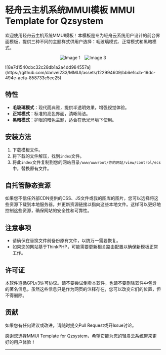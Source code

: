 

# 轻舟云主机系统MMUI模板 MMUI Template for Qzsystem

欢迎使用轻舟云主机系统MMUI模板！本模板是专为轻舟云系统用户设计的前台界面模板，提供三种不同的主题样式供用户选择：毛玻璃模式、正常模式和黑暗模式。
<p align="center">
  <img src="https://img.picui.cn/free/2024/07/11/668ff82d383d3.png" alt="Image 1" style="width: auto; max-height: 100px; margin-right: 10px;">
  
  <img src="https://img.picui.cn/free/2024/07/11/668ff82d4439c.png" alt="Image 3" style="width: auto; max-height: 100px;">
</p>
![8e7d1540cbc32c28db1a2a4dd984557a](https://github.com/danvei233/MMUI/assets/122994609/bb6e1ccb-19dc-494e-aefa-858733c5ee25)

## 特性

- **毛玻璃模式**：现代而典雅，提供半透明效果，增强视觉体验。
- **正常模式**：标准的亮色界面，清晰简洁。
- **黑暗模式**：护眼的暗色主题，适合在低光环境下使用。

## 安装方法

1. 下载模板文件。
2. 将下载的文件解压，找到`index`文件。
3. 将此`index`文件复制到您的网站目录`/www/wwwroot/你的网站/view/control/ecs`中，替换原有文件。

## 自托管静态资源

如果您不信任外部CDN提供的CSS、JS文件或我的图库的图片，您可以选择将这些资源下载到本地服务器，并更新资源链接以指向这些本地文件。这样可以更好地控制这些资源，确保网站的安全性和可靠性。

## 注意事项

- 请确保在替换文件前备份原有文件，以防万一需要恢复。
- 如果您的网站基于ThinkPHP，可能需要更新相关路由配置以确保新模板正常工作。

## 许可证

本软件遵循GPLv3许可协议。请不要尝试倒卖本软件，也请不要删除软件中包含的著名信息。虽然这些信息只是作为网页的注释存在，您可以改变它们的位置，但不得删除。

## 贡献

如果您有任何建议或改进，请随时提交Pull Request或开Issue讨论。

感谢您选择MMUI Template for Qzsystem，希望它能为您的轻舟云系统带来更好的用户体验！

---


